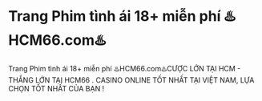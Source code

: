 # Trang Phim tình ái 18+ miễn phí ♨️HCM66.com♨️

Trang Phim tình ái 18+ miễn phí ♨️HCM66.com♨️CƯỢC LỚN TẠI HCM - THẮNG LỚN TẠI HCM66 . CASINO ONLINE TỐT NHẤT TẠI VIỆT NAM, LỰA CHỌN TỐT NHẤT CỦA BẠN !